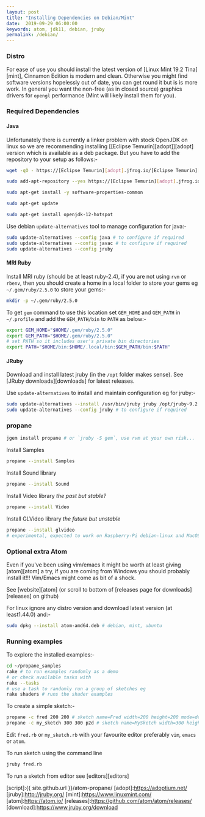```yaml
---
layout: post
title: "Installing Dependencies on Debian/Mint"
date:  2019-09-29 06:00:00
keywords: atom, jdk11, debian, jruby
permalink: /debian/
---
```

### Distro ###

For ease of use you should install the latest version of [Linux Mint 19.2 Tina][mint], Cinnamon Edition is modern and clean. Otherwise you might find software versions hopelessly out of date, you can get round it but is is more work.  In general you want the non-free (as in closed source) graphics drivers for `opengl` performance (Mint will likely install them for you).

### Required Dependencies ###

#### Java ####

Unfortunately there is currently a linker problem with stock OpenJDK on linux so we are recommending installing [[Eclipse Temurin][adopt]][adopt] version which is available as a deb package. But you have to add the repository to your setup as follows:-

```bash
wget -qO - https://[Eclipse Temurin][adopt].jfrog.io/[Eclipse Temurin][adopt]/api/gpg/key/public | sudo apt-key add -

sudo add-apt-repository --yes https://[Eclipse Temurin][adopt].jfrog.io/[Eclipse Temurin][adopt]/deb/

sudo apt-get install -y software-properties-common

sudo apt-get update

sudo apt-get install openjdk-12-hotspot
```

Use debian `update-alternatives` tool to manage configuration for java:-
```bash
sudo update-alternatives --config java # to configure if required
sudo update-alternatives --config javac # to configure if required
sudo update-alternatives --config jruby
```

#### MRI Ruby

Install MRI ruby (should be at least ruby-2.4), if you are not using `rvm` or `rbenv`, then you should create a home in a local folder to store your gems eg `~/.gem/ruby/2.5.0` to store your gems:-

```bash
mkdir -p ~/.gem/ruby/2.5.0
```

To get `gem` command to use this location set `GEM_HOME` and `GEM_PATH` in `~/.profile` and add the `GEM_PATH/bin` to `PATH` as below:-

```bash
export GEM_HOME="$HOME/.gem/ruby/2.5.0"
export GEM_PATH="$HOME/.gem/ruby/2.5.0"
# set PATH so it includes user's private bin directories
export PATH="$HOME/bin:$HOME/.local/bin:$GEM_PATH/bin:$PATH"
```

#### JRuby

Download and install latest jruby (in the `/opt` folder makes sense). See [JRuby downloads][downloads] for latest releases.

Use `update-alternatives` to install and maintain configuration eg for jruby:-
```bash
sudo update-alternatives --install /usr/bin/jruby jruby /opt/jruby-9.2.14.0/bin/jruby 100
sudo update-alternatives --config jruby # to configure if required
```

### propane

```bash
jgem install propane # or `jruby -S gem`, use rvm at your own risk...
```

Install Samples

```bash
propane --install Samples
```

Install Sound library

```bash
propane --install Sound
```

Install Video library _the past but stable?_

```bash
propane --install Video
```

Install GLVideo library _the future but unstable_

```bash
propane --install glvideo
# experimental, expected to work on Raspberry-Pi debian-linux and MacOS
```

### Optional extra Atom ###

Even if you've been using vim/emacs it might be worth at least giving [atom][atom] a try, if you are coming from Windows you should probably install it!!! Vim/Emacs might come as bit of a shock.

See [website][atom] (or scroll to bottom of [releases page for downloads][releases] on github)

For linux ignore any distro version and download latest version (at least1.44.0) and:-

```bash
sudo dpkg --install atom-amd64.deb # debian, mint, ubuntu
```

### Running examples ###

To explore the installed examples:-
```bash
cd ~/propane_samples
rake # to run examples randomly as a demo
# or check available tasks with
rake --tasks
# use a task to randomly run a group of sketches eg
rake shaders # runs the shader examples
```

To create a simple sketch:-
```bash
propane -c fred 200 200 # sketch name=Fred width=200 height=200 mode=default
propane -c my_sketch 300 300 p2d # sketch name=MySketch width=300 height=300 mode=P2D
```
Edit `fred.rb` or `my_sketch.rb` with your favourite editor preferably `vim`, `emacs` or `atom`.

To run sketch using the command line

```bash
jruby fred.rb
```

To run a sketch from editor see [editors][editors]


[script]:{{ site.github.url }}/atom-propane/
[adopt]:https://adoptium.net/
[jruby]:http://jruby.org/
[mint]:https://www.linuxmint.com/
[atom]:https://atom.io/
[releases]:https://github.com/atom/atom/releases/
[download]:https://www.jruby.org/download
